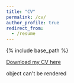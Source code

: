 ```yaml
---
title: "CV"
permalink: /cv/
author_profile: true
redirect_from:
  - /resume
---
```


{% include base_path %}

[Download my CV here](http://github.com/hbahamonde/Job_Market/raw/master/Bahamonde_CV.pdf)

  <head>
    <title>PDF frame scrolling test</title>
    <script src="http://ajax.googleapis.com/ajax/libs/jquery/1.4.2/jquery.min.js"></script>
    <style>
      #container { overflow: auto; -webkit-overflow-scrolling: touch; height: 500px; }
      object { width: 500px; height: 10000px }
    </style>
  </head>
  <body>
    <div id="container">
      <object id="obj" data="http://github.com/hbahamonde/Job_Market/raw/master/Bahamonde_CV.pdf" >object can't be rendered</object>
    </div>
  </body>
